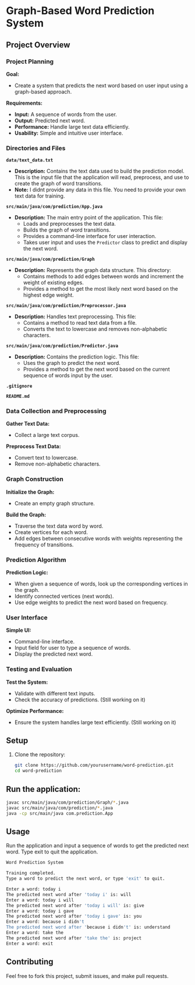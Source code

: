 # Graph-Based Word Prediction System

## Project Overview

### Project Planning

**Goal:**
- Create a system that predicts the next word based on user input using a graph-based approach.

**Requirements:**
- **Input:** A sequence of words from the user.
- **Output:** Predicted next word.
- **Performance:** Handle large text data efficiently.
- **Usability:** Simple and intuitive user interface.

### Directories and Files

**`data/text_data.txt`**
  - **Description:** Contains the text data used to build the prediction model. This is the input file that the application will read, preprocess, and use to create the graph of word transitions.
  - **Note:** I didnt provide any data in this file. You need to provide your own text data for training.


**`src/main/java/com/prediction/App.java`**
  - **Description:** The main entry point of the application. This file:
    - Loads and preprocesses the text data.
    - Builds the graph of word transitions.
    - Provides a command-line interface for user interaction.
    - Takes user input and uses the `Predictor` class to predict and display the next word.

**`src/main/java/com/prediction/Graph`**
  - **Description:** Represents the graph data structure. This directory:
    - Contains methods to add edges between words and increment the weight of existing edges.
    - Provides a method to get the most likely next word based on the highest edge weight.

**`src/main/java/com/prediction/Preprocessor.java`**
  - **Description:** Handles text preprocessing. This file:
    - Contains a method to read text data from a file.
    - Converts the text to lowercase and removes non-alphabetic characters.

**`src/main/java/com/prediction/Predictor.java`**
  - **Description:** Contains the prediction logic. This file:
    - Uses the graph to predict the next word.
    - Provides a method to get the next word based on the current sequence of words input by the user.

**`.gitignore`**

**`README.md`**

### Data Collection and Preprocessing

**Gather Text Data:**
- Collect a large text corpus.

**Preprocess Text Data:**
- Convert text to lowercase.
- Remove non-alphabetic characters.

### Graph Construction

**Initialize the Graph:**
- Create an empty graph structure.

**Build the Graph:**
- Traverse the text data word by word.
- Create vertices for each word.
- Add edges between consecutive words with weights representing the frequency of transitions.

### Prediction Algorithm

**Prediction Logic:**
- When given a sequence of words, look up the corresponding vertices in the graph.
- Identify connected vertices (next words).
- Use edge weights to predict the next word based on frequency.

### User Interface

**Simple UI:**
- Command-line interface.
- Input field for user to type a sequence of words.
- Display the predicted next word.

### Testing and Evaluation

**Test the System:**
- Validate with different text inputs.
- Check the accuracy of predictions. (Still working on it)

**Optimize Performance:**
- Ensure the system handles large text efficiently. (Still working on it)


## Setup

1. Clone the repository:
   ```sh
   git clone https://github.com/yourusername/word-prediction.git
   cd word-prediction
   ```

## Run the application:
   ```sh
  javac src/main/java/com/prediction/Graph/*.java
  javac src/main/java/com/prediction/*.java
  java -cp src/main/java com.prediction.App
  ```
## Usage
  Run the application and input a sequence of words to get the predicted next word.
  Type exit to quit the application.
  ```sh
  Word Prediction System

  Training completed.
  Type a word to predict the next word, or type 'exit' to quit.

  Enter a word: today i
  The predicted next word after 'today i' is: will
  Enter a word: today i will
  The predicted next word after 'today i will' is: give
  Enter a word: today i gave
  The predicted next word after 'today i gave' is: you
  Enter a word: because i didn't
  The predicted next word after 'because i didn't' is: understand
  Enter a word: take the
  The predicted next word after 'take the' is: project
  Enter a word: exit
  ```
## Contributing
  Feel free to fork this project, submit issues, and make pull requests.
